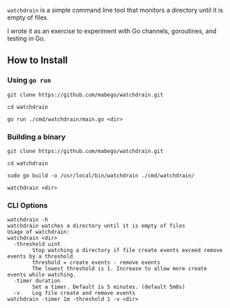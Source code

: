 `watchdrain` is a simple command line tool that monitors a directory until it is empty of files.

I wrote it as an exercise to experiment with Go channels, goroutines, and testing in Go.

## How to Install

### Using `go run`

```shell
git clone https://github.com/mabego/watchdrain.git
```

```shell
cd watchdrain
```

```shell
go run ./cmd/watchdrain/main.go <dir>
```

### Building a binary


```shell
git clone https://github.com/mabego/watchdrain.git
```

```shell
cd watchdrain
```

```shell
sudo go build -o /usr/local/bin/watchdrain ./cmd/watchdrain/
```

```shell
watchdrain <dir>
```

### CLI Options

```shell
watchdrain -h
watchdrain watches a directory until it is empty of files
Usage of watchdrain:
watchdrain <dir>
  -threshold uint
        Stop watching a directory if file create events exceed remove events by a threshold
        threshold = create events - remove events
        The lowest threshold is 1. Increase to allow more create events while watching.
  -timer duration
        Set a timer. Default is 5 minutes. (default 5m0s)
  -v    Log file create and remove events
watchdrain -timer 1m -threshold 1 -v <dir>
```
